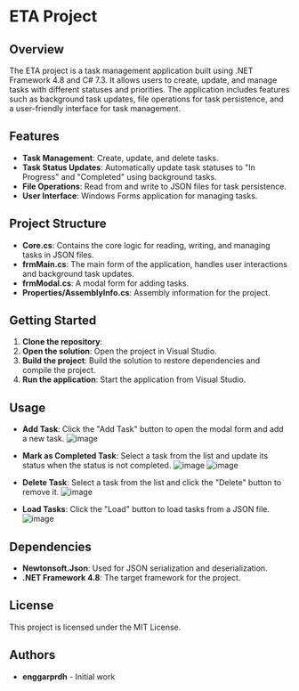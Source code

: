 # ETA Project

## Overview
The ETA project is a task management application built using .NET Framework 4.8 and C# 7.3. It allows users to create, update, and manage tasks with different statuses and priorities. The application includes features such as background task updates, file operations for task persistence, and a user-friendly interface for task management.

## Features
- **Task Management**: Create, update, and delete tasks.
- **Task Status Updates**: Automatically update task statuses to "In Progress" and "Completed" using background tasks.
- **File Operations**: Read from and write to JSON files for task persistence.
- **User Interface**: Windows Forms application for managing tasks.

## Project Structure
- **Core.cs**: Contains the core logic for reading, writing, and managing tasks in JSON files.
- **frmMain.cs**: The main form of the application, handles user interactions and background task updates.
- **frmModal.cs**: A modal form for adding tasks.
- **Properties/AssemblyInfo.cs**: Assembly information for the project.

## Getting Started
1. **Clone the repository**:
2. **Open the solution**: Open the project in Visual Studio.
3. **Build the project**: Build the solution to restore dependencies and compile the project.
4. **Run the application**: Start the application from Visual Studio.

## Usage
- **Add Task**: Click the "Add Task" button to open the modal form and add a new task.
  ![image](https://github.com/user-attachments/assets/597f5f5d-3afc-4b36-8efb-36b184876cd3)

- **Mark as Completed Task**: Select a task from the list and update its status when the status is not completed.
![image](https://github.com/user-attachments/assets/4da43078-fd8d-49b7-beeb-5ed11d8b3732)
![image](https://github.com/user-attachments/assets/345a54a1-2c7f-4acc-9862-8faf5d4b1ab6)

- **Delete Task**: Select a task from the list and click the "Delete" button to remove it.
![image](https://github.com/user-attachments/assets/13da721b-d3c4-4483-b663-cba6bd2c8d0f)

- **Load Tasks**: Click the "Load" button to load tasks from a JSON file.
![image](https://github.com/user-attachments/assets/03fd453d-5d1a-4607-9345-1f9574f8767e)


## Dependencies
- **Newtonsoft.Json**: Used for JSON serialization and deserialization.
- **.NET Framework 4.8**: The target framework for the project.



## License
This project is licensed under the MIT License.

## Authors
- **enggarprdh** - Initial work


